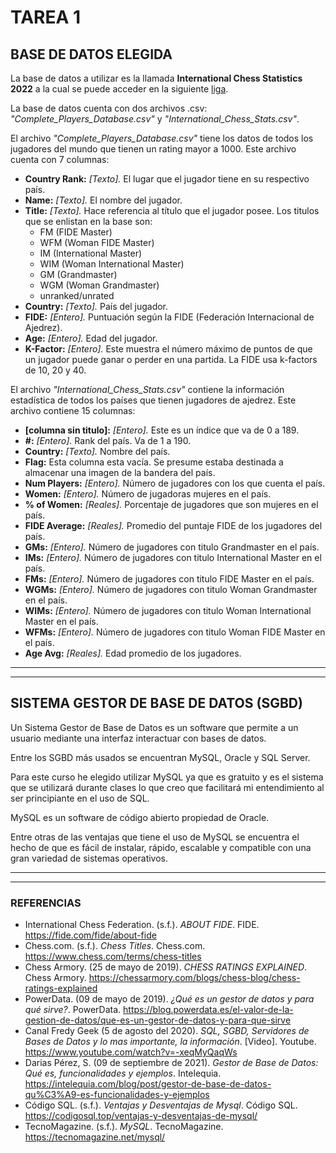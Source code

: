 # TAREA 1

## BASE DE DATOS ELEGIDA
La base de datos a utilizar es la llamada **International Chess Statistics 2022** a la cual se puede acceder en la siguiente [liga](https://www.kaggle.com/datasets/deepcontractor/international-chess-statistics-2022).

La base de datos cuenta con dos archivos .csv: *"Complete_Players_Database.csv"* y *"International_Chess_Stats.csv"*.

El archivo *"Complete_Players_Database.csv"* tiene los datos de todos los jugadores del mundo que tienen un rating mayor a 1000. Este archivo cuenta con 7 columnas:
- __Country Rank:__ _[Texto]._ El lugar que el jugador tiene en su respectivo país. 
- __Name:__ _[Texto]._ El nombre del jugador. 
- __Title:__ _[Texto]._ Hace referencia al título que el jugador posee. Los titulos que se enlistan en la base son:
    + FM (FIDE Master)
    + WFM (Woman FIDE Master)
    + IM (International Master)
    + WIM (Woman International Master)
    + GM (Grandmaster)
    + WGM (Woman Grandmaster)
    + unranked/unrated
- __Country:__ _[Texto]._ País del jugador. 
- __FIDE:__ _[Entero]._ Puntuación según la FIDE (Federación Internacional de Ajedrez).
- __Age:__ _[Entero]._ Edad del jugador.
- __K-Factor:__ _[Entero]._ Este muestra el número máximo de puntos de que un jugador puede ganar o perder en una partida. La FIDE usa k-factors de 10, 20 y 40.

El archivo *"International_Chess_Stats.csv"* contiene la información estadística de todos los países que tienen jugadores de ajedrez. Este archivo contiene 15 columnas:
- __[columna sin titulo]:__ _[Entero]._ Este es un índice que va de 0 a 189.
- __#:__ _[Entero]._ Rank del país. Va de 1 a 190.
- __Country:__ _[Texto]._ Nombre del país.
- __Flag:__ Esta columna esta vacía. Se presume estaba destinada a almacenar una imagen de la bandera del país.
- __Num Players:__ _[Entero]._ Número de jugadores con los que cuenta el país.
- __Women:__ _[Entero]._ Número de jugadoras mujeres en el país.
- __% of Women:__ _[Reales]._ Porcentaje de jugadores que son mujeres en el país.
- __FIDE Average:__ _[Reales]._ Promedio del puntaje FIDE de los jugadores del país.
- __GMs:__ _[Entero]._ Número de jugadores con titulo Grandmaster en el país.
- __IMs:__ _[Entero]._ Número de jugadores con titulo International Master en el país.
- __FMs:__ _[Entero]._ Número de jugadores con titulo FIDE Master en el país.
- __WGMs:__ _[Entero]._ Número de jugadores con titulo Woman Grandmaster en el país.
- __WIMs:__ _[Entero]._ Número de jugadores con titulo Woman International Master en el país.
- __WFMs:__ _[Entero]._ Número de jugadores con titulo Woman FIDE Master en el país.
- __Age Avg:__ _[Reales]._ Edad promedio de los jugadores.
-----
-----
## SISTEMA GESTOR DE BASE DE DATOS (SGBD)
Un Sistema Gestor de Base de Datos es un software que permite a un usuario mediante una interfaz interactuar con bases de datos. 

Entre los SGBD más usados se encuentran MySQL, Oracle y SQL Server. 

Para este curso he elegido utilizar MySQL ya que es gratuito y es el sistema que se utilizará durante clases lo que creo que facilitará mi entendimiento al ser principiante en el uso de SQL.

MySQL es un software de código abierto propiedad de Oracle. 

Entre otras de las ventajas que tiene el uso de MySQL se encuentra el hecho de que es fácil de instalar, rápido, escalable y compatible con una gran variedad de sistemas operativos. 

-----
-----
### __REFERENCIAS__
- International Chess Federation. (s.f.). _ABOUT FIDE_. FIDE. https://fide.com/fide/about-fide
- Chess.com. (s.f.). _Chess Titles_. Chess.com. https://www.chess.com/terms/chess-titles
- Chess Armory. (25 de mayo de 2019). _CHESS RATINGS EXPLAINED_. Chess Armory. https://chessarmory.com/blogs/chess-blog/chess-ratings-explained
- PowerData. (09 de mayo de 2019). _¿Qué es un gestor de datos y para qué sirve?_. PowerData. https://blog.powerdata.es/el-valor-de-la-gestion-de-datos/que-es-un-gestor-de-datos-y-para-que-sirve
- Canal Fredy Geek (5 de agosto del 2020). _SQL, SGBD, Servidores de Bases de Datos y lo mas importante, la información_. [Video]. Youtube. https://www.youtube.com/watch?v=-xeqMyQaqWs
- Darias Pérez, S. (09 de septiembre de 2021). _Gestor de Base de Datos: Qué es, funcionalidades y ejemplos_. Intelequia. https://intelequia.com/blog/post/gestor-de-base-de-datos-qu%C3%A9-es-funcionalidades-y-ejemplos
- Código SQL. (s.f.). _Ventajas y Desventajas de Mysql_. Código SQL. https://codigosql.top/ventajas-y-desventajas-de-mysql/
- TecnoMagazine. (s.f.). _MySQL_. TecnoMagazine. https://tecnomagazine.net/mysql/